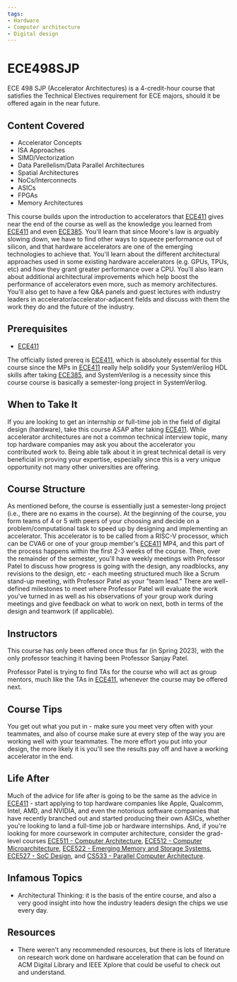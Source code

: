 ```yaml
---
tags:
- Hardware
- Computer architecture
- Digital design
---
```

# ECE498SJP

ECE 498 SJP (Accelerator Architectures) is a 4-credit-hour course that satisfies the Technical Electives requirement for ECE majors, should it be offered again in the near future.

## Content Covered

- Accelerator Concepts
- ISA Approaches
- SIMD/Vectorization
- Data Parellelism/Data Parallel Architectures
- Spatial Architectures
- NoCs/Interconnects
- ASICs
- FPGAs
- Memory Architectures

This course builds upon the introduction to accelerators that [ECE411](ECE411.md) gives near the end of the course as well as the knowledge you learned from [ECE411](ECE411.md) and even [ECE385](ECE385.md). You'll learn that since Moore's law is arguably slowing down, we have to find other ways to squeeze performance out of silicon, and that hardware accelerators are one of the emerging technologies to achieve that. You'll learn about the different architectural approaches used in some existing hardware accelerators (e.g. GPUs, TPUs, etc) and how they grant greater performance over a CPU. You'll also learn about additional architectural improvements which help boost the performance of accelerators even more, such as memory architectures. You'll also get to have a few Q&A panels and guest lectures with industry leaders in accelerator/accelerator-adjacent fields and discuss with them the work they do and the future of the industry.

## Prerequisites

- [ECE411](ECE411.md)

The officially listed prereq is [ECE411](ECE411.md), which is absolutely essential for this course since the MPs in [ECE411](ECE411.md) really help solidify your SystemVerilog HDL skills after taking [ECE385](ECE385.md), and SystemVerilog is a necessity since this course course is basically a semester-long project in SystemVerilog.

## When to Take It

If you are looking to get an internship or full-time job in the field of digital design (hardware), take this course ASAP after taking [ECE411](ECE411.md). While accelerator architectures are not a common technical interview topic, many top hardware companies may ask you about the accelerator you contributed work to. Being able talk about it in great technical detail is very beneficial in proving your expertise, especially since this is a very unique opportunity not many other universities are offering.

## Course Structure

As mentioned before, the course is essentially just a semester-long project (i.e., there are no exams in the course). At the beginning of the course, you form teams of 4 or 5 with peers of your choosing and decide on a problem/computational task to speed up by designing and implementing an accelerator. This accelerator is to be called from a RISC-V processor, which can be CVA6 or one of your group member's [ECE411](ECE411.md) MP4, and this part of the process happens within the first 2-3 weeks of the course. Then, over the remainder of the semester, you'll have weekly meetings with Professor Patel to discuss how progress is going with the design, any roadblocks, any revisions to the design, etc - each meeting structured much like a Scrum stand-up meeting, with Professor Patel as your "team lead." There are well-defined milestones to meet where Professor Patel will evaluate the work you've turned in as well as his observations of your group work during meetings and give feedback on what to work on next, both in terms of the design and teamwork (if applicable).

## Instructors

This course has only been offered once thus far (in Spring 2023), with the only professor teaching it having been Professor Sanjay Patel.

Professor Patel is trying to find TAs for the course who will act as group mentors, much like the TAs in [ECE411](ECE411.md), whenever the course may be offered next.

## Course Tips

You get out what you put in - make sure you meet very often with your teammates, and also of course make sure at every step of the way you are working well with your teammates. The more effort you put into your design, the more likely it is you'll see the results pay off and have a working accelerator in the end.

## Life After

Much of the advice for life after is going to be the same as the advice in [ECE411](ECE411.md) - start applying to top hardware companies like Apple, Qualcomm, Intel, AMD, and NVIDIA, and even the notorious software companies that have recently branched out and started producing their own ASICs, whether you're looking to land a full-time job or hardware internships. And, if you're looking for more coursework in computer architecture, consider the grad-level courses [ECE511 - Computer Architecture](ECE511.md), [ECE512 - Computer Microarchitecture](ECE512.md), [ECE522 - Emerging Memory and Storage Systems](ECE522.md), [ECE527 - SoC Design](ECE527.md), and [CS533 - Parallel Computer Architecture](../CS%20Course%20Offerings/CS533.md).

## Infamous Topics

- Architectural Thinking: it is the basis of the entire course, and also a very good insight into how the industry leaders design the chips we use every day.

## Resources

- There weren't any recommended resources, but there is lots of literature on research work done on hardware acceleration that can be found on ACM Digital Library and IEEE Xplore that could be useful to check out and understand.